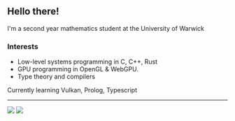 Hello there!
---

I'm a second year mathematics student at the University of Warwick

### Interests
- Low-level systems programming in C, C++, Rust
- GPU programming in OpenGL & WebGPU.
- Type theory and compilers 

Currently learning Vulkan, Prolog, Typescript

---

<img src="https://github-readme-stats.vercel.app/api/?username=ankrisac&theme=transparent&show_icons=true&custom_title=Github%20Statistics">
<img src="https://github-readme-stats.vercel.app/api/top-langs/?username=ankrisac&langs_count=10&layout=compact&theme=transparent&"> 
